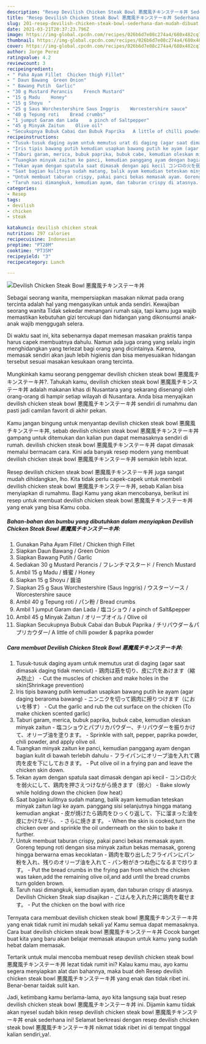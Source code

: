 ```yaml
---
description: "Resep Devilish Chicken Steak Bowl 悪魔風チキンステーキ丼 Sederhana dan Mudah Dibuat"
title: "Resep Devilish Chicken Steak Bowl 悪魔風チキンステーキ丼 Sederhana dan Mudah Dibuat"
slug: 201-resep-devilish-chicken-steak-bowl-sederhana-dan-mudah-dibuat
date: 2021-03-21T20:37:23.796Z
image: https://img-global.cpcdn.com/recipes/026b6d7e08c274a4/680x482cq70/devilish-chicken-steak-bowl-悪魔風チキンステーキ丼-foto-resep-utama.jpg
thumbnail: https://img-global.cpcdn.com/recipes/026b6d7e08c274a4/680x482cq70/devilish-chicken-steak-bowl-悪魔風チキンステーキ丼-foto-resep-utama.jpg
cover: https://img-global.cpcdn.com/recipes/026b6d7e08c274a4/680x482cq70/devilish-chicken-steak-bowl-悪魔風チキンステーキ丼-foto-resep-utama.jpg
author: Jorge Perez
ratingvalue: 4.2
reviewcount: 3
recipeingredient:
- " Paha Ayam Fillet  Chicken thigh Fillet"
- " Daun Bawang  Green Onion"
- " Bawang Putih  Garlic"
- "30 g Mustard Perancis    French Mustard"
- "15 g Madu    Honey"
- "15 g Shoyu  "
- "25 g Saus Worchestershire Saus Inggris    Worcestershire sauce"
- "40 g Tepung roti    Bread crumbs"
- "1 jumput Garam dan Lada    a pinch of Saltpepper"
- "45 g Minyak Zaitun    Olive oil"
- "Secukupnya Bubuk Cabai dan Bubuk Paprika   A little of chilli powder  paprika powder"
recipeinstructions:
- "Tusuk-tusuk daging ayam untuk memutus urat di daging (agar saat dimasak daging tidak menciut) 鶏肉は筋を切り、皮に穴をあけます（縮み防止） Cut the muscles of chicken and make holes in the skin(Shrinkage prevention)"
- "Iris tipis bawang putih kemudian usapkan bawang putih ke ayam (agar daging beraroma bawang) ニンニクを切って鶏肉に擦りつけます（においを移す） Cut the garlic and rub the cut surface on the chicken (To make chicken scented garlic)"
- "Taburi garam, merica, bubuk paprika, bubuk cabe, kemudian oleskan minyak zaitun 塩コショウとパプリカパウダー、チリパウダーを振りかけて、オリーブ油を塗ります。 Sprinkle with salt, pepper, paprika powder, chili powder, and apply olive oil."
- "Tuangkan minyak zaitun ke panci, kemudian panggang ayam dengan bagian kulit di bawah terlebih dahulu フライパンにオリーブ油を入れて鶏肉を皮を下にしておきます。 Put olive oil in a frying pan and leave the chicken skin down."
- "Tekan ayam dengan spatula saat dimasak dengan api kecil コンロの火を弱火にして、鶏肉を押さえつけながら焼きます（弱火） Bake slowly while holding down the chicken (low heat）"
- "Saat bagian kulitnya sudah matang, balik ayam kemudian teteskan minyak zaitun lagi ke ayam. panggang sisi selanjutnya hingga matang kemudian angkat 皮が焼けたら鶏肉をひっくり返して、下に溜まった油を皮にかけながら、 さらに焼きます。 When the skin is cooked,turn the chicken over and sprinkle the oil underneath on the skin to bake it further."
- "Untuk membuat taburan crispy, pakai panci bekas memasak ayam. Goreng tepung roti dengan sisa minyak zaitun bekas memasak, goreng hingga berwarna emas kecoklatan 鶏肉を取り出したフライパンにパン粉を入れ、残りのオリーブ油を入れて パン粉がきつね色になるまで炒ります。 Put the bread crumbs in the frying pan from which the chicken was taken,add the remaining olive oil,and add until the bread crumbs turn golden brown."
- "Taruh nasi dimangkuk, kemudian ayam, dan taburan crispy di atasnya. Devilish Chicken Steak siap disajikan ごはんを入れた丼に鶏肉を載せます。 Put the chicken on the bowl with rice"
categories:
- Resep
tags:
- devilish
- chicken
- steak

katakunci: devilish chicken steak 
nutrition: 297 calories
recipecuisine: Indonesian
preptime: "PT28M"
cooktime: "PT35M"
recipeyield: "3"
recipecategory: Lunch

---
```



![Devilish Chicken Steak Bowl 悪魔風チキンステーキ丼](https://img-global.cpcdn.com/recipes/026b6d7e08c274a4/680x482cq70/devilish-chicken-steak-bowl-悪魔風チキンステーキ丼-foto-resep-utama.jpg)

Sebagai seorang wanita, mempersiapkan masakan nikmat pada orang tercinta adalah hal yang mengasyikan untuk anda sendiri. Kewajiban seorang  wanita Tidak sekedar menangani rumah saja, tapi kamu juga wajib memastikan kebutuhan gizi tercukupi dan hidangan yang dikonsumsi anak-anak wajib menggugah selera.

Di waktu  saat ini, kita sebenarnya dapat memesan masakan praktis tanpa harus capek membuatnya dahulu. Namun ada juga orang yang selalu ingin menghidangkan yang terlezat bagi orang yang dicintainya. Karena, memasak sendiri akan jauh lebih higienis dan bisa menyesuaikan hidangan tersebut sesuai masakan kesukaan orang tercinta. 



Mungkinkah kamu seorang penggemar devilish chicken steak bowl 悪魔風チキンステーキ丼?. Tahukah kamu, devilish chicken steak bowl 悪魔風チキンステーキ丼 adalah makanan khas di Nusantara yang sekarang disenangi oleh orang-orang di hampir setiap wilayah di Nusantara. Anda bisa menyajikan devilish chicken steak bowl 悪魔風チキンステーキ丼 sendiri di rumahmu dan pasti jadi camilan favorit di akhir pekan.

Kamu jangan bingung untuk menyantap devilish chicken steak bowl 悪魔風チキンステーキ丼, sebab devilish chicken steak bowl 悪魔風チキンステーキ丼 gampang untuk ditemukan dan kalian pun dapat memasaknya sendiri di rumah. devilish chicken steak bowl 悪魔風チキンステーキ丼 dapat dimasak memalui bermacam cara. Kini ada banyak resep modern yang membuat devilish chicken steak bowl 悪魔風チキンステーキ丼 semakin lebih lezat.

Resep devilish chicken steak bowl 悪魔風チキンステーキ丼 juga sangat mudah dihidangkan, lho. Kita tidak perlu capek-capek untuk membeli devilish chicken steak bowl 悪魔風チキンステーキ丼, sebab Kalian bisa menyiapkan di rumahmu. Bagi Kamu yang akan mencobanya, berikut ini resep untuk membuat devilish chicken steak bowl 悪魔風チキンステーキ丼 yang enak yang bisa Kamu coba.

<!--inarticleads1-->

##### Bahan-bahan dan bumbu yang dibutuhkan dalam menyiapkan Devilish Chicken Steak Bowl 悪魔風チキンステーキ丼:

1. Gunakan  Paha Ayam Fillet / Chicken thigh Fillet
1. Siapkan  Daun Bawang / Green Onion
1. Siapkan  Bawang Putih / Garlic
1. Sediakan 30 g Mustard Perancis / フレンチマスタード / French Mustard
1. Ambil 15 g Madu / 蜂蜜 / Honey
1. Siapkan 15 g Shoyu / 醤油
1. Siapkan 25 g Saus Worchestershire (Saus Inggris) / ウスターソース / Worcestershire sauce
1. Ambil 40 g Tepung roti / パン粉 / Bread crumbs
1. Ambil 1 jumput Garam dan Lada / 塩コショウ / a pinch of Salt&amp;pepper
1. Ambil 45 g Minyak Zaitun / オリーブオイル / Olive oil
1. Siapkan Secukupnya Bubuk Cabai dan Bubuk Paprika / チリパウダー＆パプリカウダー/ A little of chilli powder &amp; paprika powder




<!--inarticleads2-->

##### Cara membuat Devilish Chicken Steak Bowl 悪魔風チキンステーキ丼:

1. Tusuk-tusuk daging ayam untuk memutus urat di daging (agar saat dimasak daging tidak menciut) - 鶏肉は筋を切り、皮に穴をあけます（縮み防止） - Cut the muscles of chicken and make holes in the skin(Shrinkage prevention)
1. Iris tipis bawang putih kemudian usapkan bawang putih ke ayam (agar daging beraroma bawang) - ニンニクを切って鶏肉に擦りつけます（においを移す） - Cut the garlic and rub the cut surface on the chicken (To make chicken scented garlic)
1. Taburi garam, merica, bubuk paprika, bubuk cabe, kemudian oleskan minyak zaitun - 塩コショウとパプリカパウダー、チリパウダーを振りかけて、オリーブ油を塗ります。 - Sprinkle with salt, pepper, paprika powder, chili powder, and apply olive oil.
1. Tuangkan minyak zaitun ke panci, kemudian panggang ayam dengan bagian kulit di bawah terlebih dahulu - フライパンにオリーブ油を入れて鶏肉を皮を下にしておきます。 - Put olive oil in a frying pan and leave the chicken skin down.
1. Tekan ayam dengan spatula saat dimasak dengan api kecil - コンロの火を弱火にして、鶏肉を押さえつけながら焼きます（弱火） - Bake slowly while holding down the chicken (low heat）
1. Saat bagian kulitnya sudah matang, balik ayam kemudian teteskan minyak zaitun lagi ke ayam. panggang sisi selanjutnya hingga matang kemudian angkat - 皮が焼けたら鶏肉をひっくり返して、下に溜まった油を皮にかけながら、 - さらに焼きます。 - When the skin is cooked,turn the chicken over and sprinkle the oil underneath on the skin to bake it further.
1. Untuk membuat taburan crispy, pakai panci bekas memasak ayam. Goreng tepung roti dengan sisa minyak zaitun bekas memasak, goreng hingga berwarna emas kecoklatan - 鶏肉を取り出したフライパンにパン粉を入れ、残りのオリーブ油を入れて - パン粉がきつね色になるまで炒ります。 - Put the bread crumbs in the frying pan from which the chicken was taken,add the remaining olive oil,and add until the bread crumbs turn golden brown.
1. Taruh nasi dimangkuk, kemudian ayam, dan taburan crispy di atasnya. Devilish Chicken Steak siap disajikan - ごはんを入れた丼に鶏肉を載せます。 - Put the chicken on the bowl with rice




Ternyata cara membuat devilish chicken steak bowl 悪魔風チキンステーキ丼 yang enak tidak rumit ini mudah sekali ya! Kamu semua dapat memasaknya. Cara buat devilish chicken steak bowl 悪魔風チキンステーキ丼 Cocok banget buat kita yang baru akan belajar memasak ataupun untuk kamu yang sudah hebat dalam memasak.

Tertarik untuk mulai mencoba membuat resep devilish chicken steak bowl 悪魔風チキンステーキ丼 lezat tidak rumit ini? Kalau kamu mau, ayo kamu segera menyiapkan alat dan bahannya, maka buat deh Resep devilish chicken steak bowl 悪魔風チキンステーキ丼 yang enak dan tidak ribet ini. Benar-benar taidak sulit kan. 

Jadi, ketimbang kamu berlama-lama, ayo kita langsung saja buat resep devilish chicken steak bowl 悪魔風チキンステーキ丼 ini. Dijamin kamu tiidak akan nyesel sudah bikin resep devilish chicken steak bowl 悪魔風チキンステーキ丼 enak sederhana ini! Selamat berkreasi dengan resep devilish chicken steak bowl 悪魔風チキンステーキ丼 nikmat tidak ribet ini di tempat tinggal kalian sendiri,ya!.

